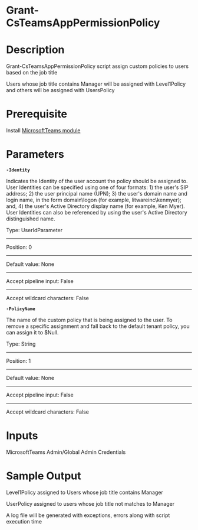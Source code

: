# Grant-CsTeamsAppPermissionPolicy

# Description
Grant-CsTeamsAppPermissionPolicy script assign custom policies to users based on the job title

Users whose job title contains Manager will be assigned with Level1Policy and others will be assigned with UsersPolicy 
# Prerequisite
Install [MicrosoftTeams module](https://www.powershellgallery.com/packages/MicrosoftTeams/2.2.0-preview)
# Parameters
**`-Identity`**

Indicates the Identity of the user account the policy should be assigned to. User Identities can be specified using one of four formats: 1) the user's SIP address; 2) the user principal name (UPN); 3) the user's domain name and login name, in the form domain\logon (for example, litwareinc\kenmyer); and, 4) the user's Active Directory display name (for example, Ken Myer). User Identities can also be referenced by using the user's Active Directory distinguished name.

Type:	UserIdParameter
* * *
Position:	0
* * *
Default value:	None
* * *
Accept pipeline input:	False
* * *
Accept wildcard characters:	False

**`-PolicyName`**

The name of the custom policy that is being assigned to the user. To remove a specific assignment and fall back to the default tenant policy, you can assign it to $Null.

Type:	String
* * *
Position:	1
* * *
Default value:	None
* * *
Accept pipeline input:	False
* * *
Accept wildcard characters:	False

# Inputs
MicrosoftTeams Admin/Global Admin Credentials

# Sample Output

Level1Policy assigned to Users whose job title contains Manager

UserPolicy assigned to users whose job title not matches to Manager
 
A log file will be generated with exceptions, errors along with script execution time 
